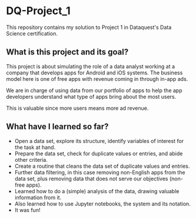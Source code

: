 # DQ-Project_1
This repository contains my solution to Project 1 in Dataquest's Data Science certification.

## What is this project and its goal?
This project is about simulating the role of a data analyst working at a company that develops apps for Android and iOS systems. The business model here is one of free apps with revenue coming in through in-app ads.

We are in charge of using data from our portfolio of apps to help the app developers understand what type of apps bring about the most users.

This is valuable since more users means more ad revenue.

## What have I learned so far?
- Open a data set, explore its structure, identify variables of interest for the task at hand.
- Prepare the data set, check for duplicate values or entries, and abide other criteria.
- Create a routine that cleans the data set of duplicate values and entries.
- Further data filtering, in this case removing non-English apps from the data set, plus removing data that does not serve our objectives (non-free apps).
- Learned how to do a (simple) analysis of the data, drawing valuable information from it.
- Also learned how to use Jupyter notebooks, the system and its notation.
- It was fun!
